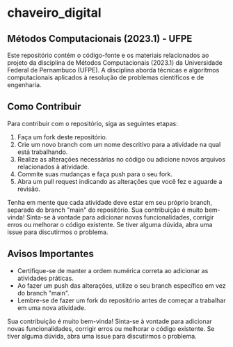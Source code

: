 # chaveiro_digital 
## Métodos Computacionais (2023.1) - UFPE

Este repositório contém o código-fonte e os materiais relacionados ao projeto da disciplina de Métodos Computacionais (2023.1) da Universidade Federal de Pernambuco (UFPE). A disciplina aborda técnicas e algoritmos computacionais aplicados à resolução de problemas científicos e de engenharia.


## Como Contribuir

Para contribuir com o repositório, siga as seguintes etapas:

1. Faça um fork deste repositório.
2. Crie um novo branch com um nome descritivo para a atividade na qual está trabalhando.
3. Realize as alterações necessárias no código ou adicione novos arquivos relacionados à atividade.
4. Commite suas mudanças e faça push para o seu fork.
5. Abra um pull request indicando as alterações que você fez e aguarde a revisão.

Tenha em mente que cada atividade deve estar em seu próprio branch, separado do branch "main" do repositório.
Sua contribuição é muito bem-vinda! Sinta-se à vontade para adicionar novas funcionalidades, corrigir erros ou melhorar o código existente. Se tiver alguma dúvida, abra uma issue para discutirmos o problema.


## Avisos Importantes

- Certifique-se de manter a ordem numérica correta ao adicionar as atividades práticas.
- Ao fazer um push das alterações, utilize o seu branch específico em vez do branch "main".
- Lembre-se de fazer um fork do repositório antes de começar a trabalhar em uma nova atividade.

Sua contribuição é muito bem-vinda! Sinta-se à vontade para adicionar novas funcionalidades, corrigir erros ou melhorar o código existente. Se tiver alguma dúvida, abra uma issue para discutirmos o problema.
